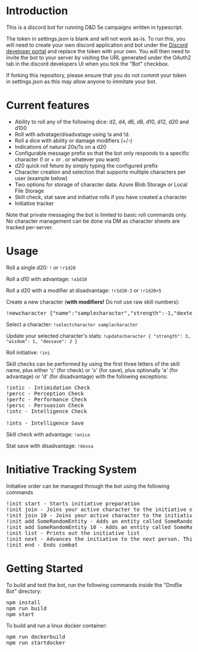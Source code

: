 # Introduction
This is a discord bot for running D&D 5e campaigns written in typescript.

The token in settings.json is blank and will not work as-is. To run this, you will need to create your own discord application and bot under the [Discord developer portal](https://discordapp.com/developers/applications/) and replace the token with your own. You will then need to invite the bot to your server by visiting the URL generated under the OAuth2 tab in the discord developers UI when you tick the "Bot" checkbox.

<aside class="warning">
    If forking this repository, please ensure that you do not commit your token in settings.json as this may allow anyone to immitate your bot.
</aside>

# Current features
* Ability to roll any of the following dice: d2, d4, d6, d8, d10, d12, d20 and d100
* Roll with advatage/disadvatage using !a and !d.
* Roll a dice with ability or damage modifiers (+/-)
* Indications of natural 20s/1s on a d20
* Configurable message prefix so that the bot only responds to a specific character (! or + or . or whatever you want)
* d20 quick roll feture by simply typing the configured prefix
* Character creation and selection that supports multiple characters per user (example below)
* Two options for storage of character data: Azure Blob Storage or Local File Storage
* Skill check, stat save and initiative rolls if you have created a character
* Initiative tracker

<aside class="information">Note that private messaging the bot is limited to basic roll commands only. No character management can be done via DM as character sheets are tracked per-server.</aside>

# Usage
Roll a single d20: `!` or `!r1d20`

Roll a d10 with advantage: `!a1d10`

Roll a d20 with a modifier at disadvantage: `!r1d20-3` or `!r1d20+5`

Create a new character (<b>with modifiers!</b> Do not use raw skill numbers):
<pre>!newcharacter {"name":"samplecharacter","strength":-1,"dexterity":2,"constitution":1,"intelligence":2,"wisdom":3,"charisma":1,"strsave":-1,"dexsave":2,"consave":1,"intsave":2,"wissave":6,"chasave":4,"acrobatics":2,"animalhandling":3,"arcana":2,"athletics":-1,"deception":1,"history":5,"insight":3,"intimidation":1,"investigation":2,"medicine":6,"nature":2,"perception":6,"performance":1,"persuasion":1,"religion":2,"sleightofhand":2,"stealth":2,"survival":3,"initiative":2,"armorclass":17}
</pre>

Select a character: `!selectcharacter samplecharacter`

Update your selected character's stats: `!updatecharacter { "strength": 3, "wisdom": 1, "dexsave": 2 }`

Roll initiative: `!ini`

Skill checks can be performed by using the first three letters of the skill name, plus either 'c' (for check) or 's' (for save), plus optionally 'a' (for advantage) or 'd' (for disadvantage) with the following exceptions:
<pre>
!intic - Intimidation Check
!percc - Perception Check
!perfc - Performance Check
!persc - Persuasion Check
!intc - Intelligence Check

!ints - Intelligence Save
</pre>

Skill check with advantage: `!anica`

Stat save with disadvantage: `!dexsa`

# Initiative Tracking System
Initiative order can be managed through the bot using the following commands
<pre>
!init start - Starts initiative preparation
!init join - Joins your active character to the initiative order
!init join 10 - Joins your active character to the initiative order with an override value of 10
!init add SomeRandomEntity - Adds an entity called SomeRandomEntity to the initiative order
!init add SomeRandomEntity 10 - Adds an entity called SomeRandomEntity to the initiative order with an override value of 10
!init list - Prints out the initiative list
!init next - Advances the initiative to the next person. This will also start the first round of combat and increment combat rounds when the order resets.
!init end - Ends combat
</pre>

# Getting Started
To build and test the bot, run the following commands inside the "Dnd5e Bot" directory:

<pre>
npm install
npm run build
npm start
</pre>

To build and run a linux docker container:

<pre>
npm run dockerbuild
npm run startdocker
</pre>
